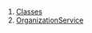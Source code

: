 

1. [Classes](file-___home_harshil_Desktop_open-source_palisadoes_talawa_lib_services_org_service/#classes)
2. [OrganizationService](file-___home_harshil_Desktop_open-source_palisadoes_talawa_lib_services_org_service/OrganizationService-class.html)

